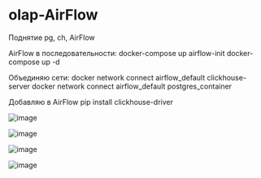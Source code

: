 # olap-AirFlow
Поднятие pg, ch, AirFlow

AirFlow в последовательности:
docker-compose up airflow-init
docker-compose up -d

Объединяю сети:
docker network connect airflow_default clickhouse-server
docker network connect airflow_default postgres_container

Добавляю в AirFlow
pip install clickhouse-driver


![image](https://github.com/user-attachments/assets/a33b1a19-c860-4b0d-bfa8-0c33e2dabc14)

![image](https://github.com/user-attachments/assets/b925127c-4cda-4772-bb6a-0cc09f8e3f6a)

![image](https://github.com/user-attachments/assets/03dcbfb8-b2ce-48e2-99b8-2054f8271d5f)

![image](https://github.com/user-attachments/assets/f2946e58-6d9b-4074-8185-7274bafc480e)

